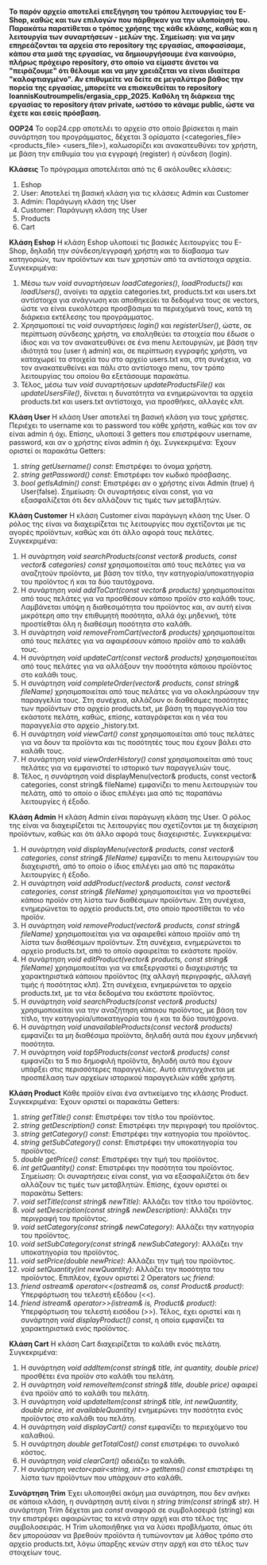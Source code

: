 **Το παρόν αρχείο αποτελεί επεξήγηση του τρόπου λειτουργίας του E-Shop, καθώς και των επιλογών που πάρθηκαν για την υλοποίησή του. Παρακάτω παρατίθεται ο τρόπος χρήσης της κάθε κλάσης, καθώς και η λειτουργία των συναρτήσεων - μελών της.**
**Σημείωση: για να μην επηρεάζονται τα αρχεία στο repository της εργασίας, αποφασίσαμε, κάπου στα μισά της εργασίας, να δημιουργήσουμε ένα καινούριο, πλήρως πρόχειρο repository, στο οποίο να είμαστε άνετοι να "πειράζουμε" ότι θέλουμε και να μην χρειάζεται να είναι ιδιαίτερα "καλοφτιαγμένο". Αν επιθυμείτε να δείτε σε μεγαλύτερο βάθος την πορεία της εργασίας, μπορείτε να επισκευθείται το repository IoannisKoutroumpelis/ergasia_cpp_2025. Καθόλη τη διάρκεια της εργασίας το repository ήταν private, ωστόσο το κάναμε public, ώστε να έχετε και εσείς πρόσβαση.**

**OOP24**
Το oop24.cpp αποτελέι το αρχείο στο οποίο βρίσκεται η main συνάρτηση του προγράμματος, δέχεται 3 ορίσματα (<categories_file> <products_file> <users_file>), καλωσορίζει και ανακατευθύνει τον χρήστη, με βάση την επιθυμία του για εγγραφή (register) ή σύνδεση (login).

**Κλάσεις**
Το πρόγραμμα αποτελέιται από τις 6 ακόλουθες κλάσεις:
1) Eshop
2) User: Αποτελεί τη βασική κλάση για τις κλάσεις Admin και Customer
3) Admin: Παράγωγη κλάση της User
4) Customer: Παράγωγη κλάση της User
5) Products
6) Cart

**Κλάση Eshop**
Η κλάση Eshop υλοποιεί τις βασικές λειτουργίες του E-Shop, δηλαδή την σύνδεση/εγγραφή χρήστη και το δίαβασμα των κατηγοριών, των προϊόντων και των χρηστών από τα αντίστοιχα αρχεία.
Συγκεκριμένα:
1. Μέσω των *void* συναρτήσεων *loadCategories()*, *loadProducts()* και *loadUsers()*, ανοίγει τα αρχεία categories.txt, products.txt και users.txt αντίστοιχα για ανάγνωση και αποθηκεύει τα δεδομένα τους σε vectors, ώστε να είναι ευκολότερα προσβάσιμα τα περιεχόμενά τους, κατά τη διάρκεια εκτέλεσης του προγράμματος.
2. Χρησιμοποιεί τις *void* συναρτήσεις *login()* και *registerUser()*, ώστε, σε περίπτωση σύνδεσης χρήστη, να επαληθεύει τα στοιχεία που έδωσε ο ίδιος και να τον ανακατευθύνει σε ένα menu λειτουργιών, με βάση την ιδιότητά του (user ή admin) και, σε περίπτωση εγγραφής χρήστη, να καταχωρεί τα στοιχεία του στο αρχείο users.txt και, στη συνέχεια, να τον ανακατευθείνει και πάλι στο αντίστοιχο menu, τον τρόπο λειτουργίας του οποίου θα εξετάσουμε παρακάτω.
3. Τέλος, μέσω των *void* συναρτήσεων *updateProductsFile()* και *updateUsersFile()*, δίνεται η δυνατότητα να ενημερώνονται τα αρχεία products.txt και users.txt αντίστοιχα, για προσθήκες, αλλαγές κλπ.

**Κλάση User**
Η κλάση User αποτελεί τη βασική κλάση για τους χρήστες. Περιέχει το username και το password του κάθε χρήστη, καθώς και τον αν είναι admin ή όχι. Επίσης, υλοποιεί 3 getters που επιστρέφουν username, password, και αν ο χρήστης είναι admin ή όχι.
Συγκεκριμένα:
Έχουν οριστεί οι παρακάτω Getters:
1. *string getUsername() const*: Επιστρέφει το όνομα χρήστη.
2. *string getPassword() const*: Επιστρέφει τον κωδικό πρόσβασης.
3. *bool getIsAdmin() const*: Επιστρέφει αν ο χρήστης είναι Admin (true) ή User(false).
Σημείωση: Οι συναρτήσεις είναι const, για να εξασφαλίζεται ότι δεν αλλάζουν τις τιμές των μεταβλητών.

**Κλάση Customer**
Η κλάση Customer είναι παράγωγη κλάση της User. Ο ρόλος της είναι να διαχειρίζεται τις λειτουργίες που σχετίζονται με τις αγορές προϊόντων, καθώς και ότι άλλο αφορά τους πελάτες.
Συγκεκριμένα:
1. Η συνάρτηση *void searchProducts(const vector<Product>& products, const vector<string>& categories) const* χρησιμοποιείται από τους πελάτες για να αναζητούν προϊόντα, με βάση τον τίτλο, την κατηγορία/υποκατηγορία του προϊόντος ή και τα δύο ταυτόχρονα.
2. Η συνάρτηση *void addToCart(const vector<Product>& products)* χρησιμοποιείται από τους πελάτες για να προσθέσουν κάποιο προϊόν στο καλάθι τους. Λαμβάνεται υπόψη η διαθεσιμότητα του προϊόντος και, αν αυτή είναι μικρότερη απο την επιθυμητή ποσότητα, αλλά όχι μηδενική, τότε προστίεθται όλη η διαθέσιμη ποσότητα στο καλάθι.
3. Η συνάρτηση *void removeFromCart(vector<Product>& products)* χρησιμοποιείται από τους πελάτες για να αφαιρέσουν κάποιο προϊόν από το καλάθι τους.
4. Η συνάρτηση *void updateCart(const vector<Product>& products)* χρησιμοποιείται από τους πελάτες για να αλλάξουν την ποσότητα κάποιου προϊόντος στο καλάθι τους.
5. Η συνάρτηση *void completeOrder(vector<Product>& products, const string& fileName)* χρησιμοποιείται από τους πελάτες για να ολοκληρώσουν την παραγγελία τους. Στη συνέχεια, αλλάζουν οι διαθέσιμες ποσότητες των προϊόντων στο αρχείο products.txt, με βάση τη παραγγελία του εκάστοτε πελάτη, καθώς, επίσης, καταγράφεται και η νέα του παραγγελία στο αρχείο <username>_history.txt.
6. Η συνάρτηση *void viewCart() const* χρησιμοποιείται από τους πελάτες για να δουν τα προϊόντα και τις ποσότητές τους που έχουν βάλει στο καλάθι τους.
7. Η συνάρτηση *void viewOrderHistory() const* χρησιμοποιείται από τους πελάτες για να εμφανιστεί το ιστορικό των παραγγελιών τους.
8. Τέλος, η συνάρτηση void displayMenu(vector<Product>& products, const vector<string>& categories, const string& fileName) εμφανίζει το menu λειτουργιών του πελάτη, από το οποίο ο ίδιος επιλέγει μια από τις παραπάνω λειτουργίες ή έξοδο.

**Κλάση Admin**
Η κλάση Admin είναι παράγωγη κλάση της User. Ο ρόλος της είναι να διαχειρίζεται τις λειτουργίες που σχετίζονται με τη διαχείριση προϊόντων, καθώς και ότι άλλο αφορά τους διαχειριστές.
Συγκεκριμένα:
1. Η συνάρτηση *void displayMenu(vector<Product>& products, const vector<string>& categories, const string& fileName)* εμφανίζει το menu λειτουργιών του διαχειριστή, από το οποίο ο ίδιος επιλέγει μια από τις παρακάτω λειτουργίες ή έξοδο.
2. Η συνάρτηση *void addProduct(vector<Product>& products, const vector<string>& categories, const string& fileName)* χρησιμοποιείται για να προστεθεί κάποιο προϊόν στη λίστα των διαθέσιμων προϊόντων. Στη συνέχεια, ενημερώνεται το αρχείο products.txt, στο οποίο προστίθεται το νέο προϊόν.
3. Η συνάρτηση *void removeProduct(vector<Product>& products, const string& fileName)* χρησιμοποιείται για να αφαιρεθεί κάποιο προϊόν από τη λίστα των διαθέσιμων προϊόντων. Στη συνέχεια, ενημερώνεται το αρχείο products.txt, από το οποίο αφαιρείται το εκάστοτε προϊόν.
4. Η συνάρτηση *void editProduct(vector<Product>& products, const string& fileName)* χρησιμοποιείται για να επεξεργαστεί ο διαχειριστής τα χαρακτηριστικά κάποιου προϊόντος (πχ αλλαγή περιγραφής, αλλαγή τιμής ή ποσότητας κλπ). Στη συνέχεια, ενημερώνεται το αρχείο products.txt, με τα νέα δεδομένα του εκάστοτε προϊόντος.
5. Η συνάρτηση *void searchProducts(const vector<Product>& products)* χρησιμοποιείται για την αναζήτηση κάποιου προϊόντος, με βάση τον τίτλο, την κατηγορία/υποκατηγορία του ή και τα δύο ταυτόχρονα.
6. Η συνάρτηση *void unavailableProducts(const vector<Product>& products)* εμφανίζει τα μη διαθέσιμα προϊόντα, δηλαδή αυτά που έχουν μηδενική ποσότητα.
7. Η συνάρτηση *void top5Products(const vector<Product>& products) const* εμφανίζει τα 5 πιο δημοφιλή προϊόντα, δηλαδή αυτά που έχουν υπάρξει στις περισσότερες παραγγελίες. Αυτό επιτυγχάνεται με προσπέλαση των αρχείων ιστορικού παραγγελιών κάθε χρήστη.

**Κλάση Product**
Κάθε προϊόν είναι ένα αντικείμενο της κλάσης Product.
Συγκεκριμένα:
Έχουν οριστεί οι παρακάτω Getters:
1. *string getTitle() const*: Επιστρέφει τον τίτλο του προϊόντος.
2. *string getDescription() const*: Επιστρέφει την περιγραφή του προϊόντος.
3. *string getCategory() const*: Επιστρέφει την κατηγορία του προϊόντος.
4. *string getSubCategory() const*: Επιστρέφει την υποκατηγορία του προϊόντος.
5. *double getPrice() const*: Επιστρέφει την τιμή του προϊόντος.
6. *int getQuantity() const*: Επιστρέφει την ποσότητα του προϊόντος.
Σημείωση: Οι συναρτήσεις είναι const, για να εξασφαλίζεται ότι δεν αλλάζουν τις τιμές των μεταβλητών.
Επίσης, έχουν οριστεί οι παρακάτω Setters:
1. *void setTitle(const string& newTitle)*: Αλλάζει τον τίτλο του προϊόντος.
2. *void setDescription(const string& newDescription)*: Αλλάζει την περιγραφή του προϊόντος.
3. *void setCategory(const string& newCategory)*: Αλλάζει την κατηγορία του προϊόντος.
4. *void setSubCategory(const string& newSubCategory)*: Αλλάζει την υποκατηγορία του προϊόντος.
5. *void setPrice(double newPrice)*: Αλλάζει την τιμή του προϊόντος.
6. *void setQuantity(int newQuantity)*: Αλλάζει την ποσότητα του προϊόντος.
Επιπλέον, έχουν οριστεί 2 Operators ως *friend*:
1. *friend ostream& operator<<(ostream& os, const Product& product)*: Υπερφόρτωση του τελεστή εξόδου (<<).
2. *friend istream& operator>>(istream& is, Product& product)*: Υπερφόρτωση του τελεστή εισόδου (>>).
Τέλος, έχει οριστεί και η συνάρτηση *void displayProduct() const*, η οποία εμφανίζει τα χαρακτηριστικά ενός προϊόντος.

**Κλάση Cart**
Η κλάση Cart διαχειρίζεται το καλάθι ενός πελάτη.
Συγκεκριμένα:
1. Η συνάρτηση *void addItem(const string& title, int quantity, double price)* προσθέτει ένα προϊόν στο καλάθι του πελάτη.
2. Η συνάρτηση *void removeItem(const string& title, double price)* αφαιρεί ένα προϊόν από το καλάθι του πελάτη.
3. Η συνάρτηση *void updateItem(const string& title, int newQuantity, double price, int availableQuantity)* ενημερώνει την ποσότητα ενός προϊόντος στο καλάθι του πελάτη.
4. Η συνάρτηση *void displayCart() const* εμφανίζει το περιεχόμενο του καλαθιού.
5. Η συνάρτηση *double getTotalCost() const* επιστρέφει το συνολικό κόστος.
6. Η συνάρτηση *void clearCart()* αδειάζει το καλάθι.
7. Η συνάρτηση *vector<pair<string, int>> getItems() const* επιστρέφει τη λίστα των προϊόντων που υπάρχουν στο καλάθι.

**Συνάρτηση Trim**
Έχει υλοποιηθεί ακόμη μια συνάρτηση, που δεν ανήκει σε κάποια κλάση, η συνάρτηση αυτή είναι η *string trim(const string& str)*. Η συνάρτηση Trim δέχεται μια *const* αναφορά σε συμβολοσειρά (string) και την επιστρέφει αφαιρώντας τα κενά στην αρχή και στο τέλος της συμβολοσειράς. Η Trim υλοποιήθηκε για να λύσει προβλήματα, όπως ότι δεν μπορούσαν να βρεθούν προϊόντα ή τυπώνονταν με λάθος τρόπο στο αρχείο products.txt, λόγω ύπαρξης κενών στην αρχή και στο τέλος των στοιχείων τους.